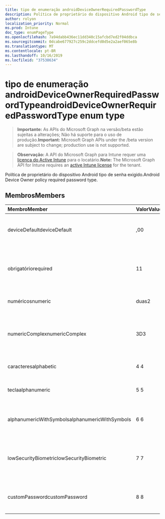 ```yaml
---
title: tipo de enumeração androidDeviceOwnerRequiredPasswordType
description: Política de proprietário do dispositivo Android tipo de senha exigido.
author: rolyon
localization_priority: Normal
ms.prod: Intune
doc_type: enumPageType
ms.openlocfilehash: 7a94dabb436ec11dd340c15afcbd7ed2f04ddbca
ms.sourcegitcommit: 0dcabe677927c259c2ddcefd0d5e2a2aef065e8b
ms.translationtype: MT
ms.contentlocale: pt-BR
ms.lasthandoff: 10/16/2019
ms.locfileid: "37538634"
---
```

# <a name="androiddeviceownerrequiredpasswordtype-enum-type"></a><span data-ttu-id="e3720-103">tipo de enumeração androidDeviceOwnerRequiredPasswordType</span><span class="sxs-lookup"><span data-stu-id="e3720-103">androidDeviceOwnerRequiredPasswordType enum type</span></span>

> <span data-ttu-id="e3720-104">**Importante:** As APIs do Microsoft Graph na versão/beta estão sujeitas a alterações; Não há suporte para o uso de produção.</span><span class="sxs-lookup"><span data-stu-id="e3720-104">**Important:** Microsoft Graph APIs under the /beta version are subject to change; production use is not supported.</span></span>

> <span data-ttu-id="e3720-105">**Observação:** A API do Microsoft Graph para Intune requer uma [licença do Active Intune](https://go.microsoft.com/fwlink/?linkid=839381) para o locatário.</span><span class="sxs-lookup"><span data-stu-id="e3720-105">**Note:** The Microsoft Graph API for Intune requires an [active Intune license](https://go.microsoft.com/fwlink/?linkid=839381) for the tenant.</span></span>

<span data-ttu-id="e3720-106">Política de proprietário do dispositivo Android tipo de senha exigido.</span><span class="sxs-lookup"><span data-stu-id="e3720-106">Android Device Owner policy required password type.</span></span>

## <a name="members"></a><span data-ttu-id="e3720-107">Membros</span><span class="sxs-lookup"><span data-stu-id="e3720-107">Members</span></span>
|<span data-ttu-id="e3720-108">Membro</span><span class="sxs-lookup"><span data-stu-id="e3720-108">Member</span></span>|<span data-ttu-id="e3720-109">Valor</span><span class="sxs-lookup"><span data-stu-id="e3720-109">Value</span></span>|<span data-ttu-id="e3720-110">Descrição</span><span class="sxs-lookup"><span data-stu-id="e3720-110">Description</span></span>|
|:---|:---|:---|
|<span data-ttu-id="e3720-111">deviceDefault</span><span class="sxs-lookup"><span data-stu-id="e3720-111">deviceDefault</span></span>|<span data-ttu-id="e3720-112">,0</span><span class="sxs-lookup"><span data-stu-id="e3720-112">0</span></span>|<span data-ttu-id="e3720-113">Valor padrão do dispositivo, sem intenção.</span><span class="sxs-lookup"><span data-stu-id="e3720-113">Device default value, no intent.</span></span>|
|<span data-ttu-id="e3720-114">obrigatório</span><span class="sxs-lookup"><span data-stu-id="e3720-114">required</span></span>|<span data-ttu-id="e3720-115">1</span><span class="sxs-lookup"><span data-stu-id="e3720-115">1</span></span>|<span data-ttu-id="e3720-116">Deve haver uma senha definida, mas não há restrições no tipo.</span><span class="sxs-lookup"><span data-stu-id="e3720-116">There must be a password set, but there are no restrictions on type.</span></span>|
|<span data-ttu-id="e3720-117">numéricos</span><span class="sxs-lookup"><span data-stu-id="e3720-117">numeric</span></span>|<span data-ttu-id="e3720-118">duas</span><span class="sxs-lookup"><span data-stu-id="e3720-118">2</span></span>|<span data-ttu-id="e3720-119">Pelo menos numérico.</span><span class="sxs-lookup"><span data-stu-id="e3720-119">At least numeric.</span></span>|
|<span data-ttu-id="e3720-120">numericComplex</span><span class="sxs-lookup"><span data-stu-id="e3720-120">numericComplex</span></span>|<span data-ttu-id="e3720-121">3D</span><span class="sxs-lookup"><span data-stu-id="e3720-121">3</span></span>|<span data-ttu-id="e3720-122">Pelo menos numérico sem sequências de repetição ou ordenadas.</span><span class="sxs-lookup"><span data-stu-id="e3720-122">At least numeric with no repeating or ordered sequences.</span></span>|
|<span data-ttu-id="e3720-123">caracteres</span><span class="sxs-lookup"><span data-stu-id="e3720-123">alphabetic</span></span>|<span data-ttu-id="e3720-124">4 </span><span class="sxs-lookup"><span data-stu-id="e3720-124">4</span></span>|<span data-ttu-id="e3720-125">Pelo menos a senha alfabética.</span><span class="sxs-lookup"><span data-stu-id="e3720-125">At least alphabetic password.</span></span>|
|<span data-ttu-id="e3720-126">tecla</span><span class="sxs-lookup"><span data-stu-id="e3720-126">alphanumeric</span></span>|<span data-ttu-id="e3720-127">5 </span><span class="sxs-lookup"><span data-stu-id="e3720-127">5</span></span>|<span data-ttu-id="e3720-128">Pelo menos a senha alfanumérica</span><span class="sxs-lookup"><span data-stu-id="e3720-128">At least alphanumeric password</span></span>|
|<span data-ttu-id="e3720-129">alphanumericWithSymbols</span><span class="sxs-lookup"><span data-stu-id="e3720-129">alphanumericWithSymbols</span></span>|<span data-ttu-id="e3720-130">6 </span><span class="sxs-lookup"><span data-stu-id="e3720-130">6</span></span>|<span data-ttu-id="e3720-131">Pelo menos alfanumérico com símbolos.</span><span class="sxs-lookup"><span data-stu-id="e3720-131">At least alphanumeric with symbols.</span></span>|
|<span data-ttu-id="e3720-132">lowSecurityBiometric</span><span class="sxs-lookup"><span data-stu-id="e3720-132">lowSecurityBiometric</span></span>|<span data-ttu-id="e3720-133">7 </span><span class="sxs-lookup"><span data-stu-id="e3720-133">7</span></span>|<span data-ttu-id="e3720-134">Senha com base em Biometria de segurança baixa necessária.</span><span class="sxs-lookup"><span data-stu-id="e3720-134">Low security biometrics based password required.</span></span>|
|<span data-ttu-id="e3720-135">customPassword</span><span class="sxs-lookup"><span data-stu-id="e3720-135">customPassword</span></span>|<span data-ttu-id="e3720-136">8 </span><span class="sxs-lookup"><span data-stu-id="e3720-136">8</span></span>|<span data-ttu-id="e3720-137">Senha personalizada definida pelo administrador.</span><span class="sxs-lookup"><span data-stu-id="e3720-137">Custom password set by the admin.</span></span>|



